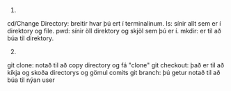 1.
cd/Change Directory: breitir hvar þú ert í terminalinum.
ls: sínir allt sem er í direktory og file.
pwd: sínir öll direktory og skjöl sem þú er í.
mkdir: er til að búa til direktory.

2.
git clone: notað til að copy directory og fá "clone"
git checkout: það er til að kíkja og skoða directorys og gömul comits
git branch: þú getur notað til að búa til nýan user

